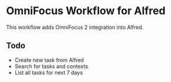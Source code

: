 # OmniFocus Workflow for Alfred
This workflow adds OmniFocus 2 integration into Alfred.

## Todo
* Create new task from Alfred
* Search for tasks and contexts
* List all tasks for next 7 days